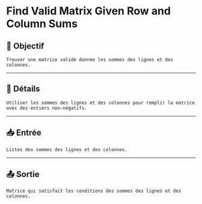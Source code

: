 # Find Valid Matrix Given Row and Column Sums

## 🎯 Objectif

    Trouver une matrice valide donnée les sommes des lignes et des colonnes.

---

## 📝 Détails

    Utiliser les sommes des lignes et des colonnes pour remplir la matrice avec des entiers non-négatifs.

---

## 📥 Entrée

    Listes des sommes des lignes et des colonnes.

---

## 📤 Sortie

    Matrice qui satisfait les conditions des sommes des lignes et des colonnes.

